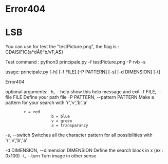 # Error404
# LSB


You can use for test the "testPicture.png", the flag is : CDAISIFIC{a*dÃ§^b/vT,A$}

Test command : python3 principale.py -f testPicture.png -P rvb -s




usage: principale.py [-h] [-f FILE] [-P PATTERN] [-s] [-d DIMENSION] [-t]

Error404

optional arguments:
  -h, --help            show this help message and exit
  -f FILE, --file FILE  Define your path file
  -P PATTERN, --pattern PATTERN
                        Make a pattern for your search with 'r','v','b','a'
			
			r = red
                        b = blue 
                        v = green 
                        a = transparancy 

  -s, --switch          Switches all the character pattern for all
                        possibilities with 'r','v','b','a'
			

  -d DIMENSION, --dimension DIMENSION
                        Define the search block in x (ex : 0x100)
  -t, --turn            Turn image in other sense

